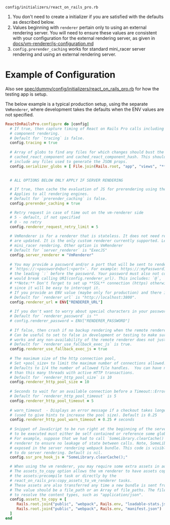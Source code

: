 `config/initializers/react_on_rails_pro.rb`

1. You don't need to create a initializer if you are satisfied with the defaults as described below. 
1. Values beginning with `renderer` pertain only to using an external rendering server. You will need to ensure these values are consistent with your configuration for the external rendering server, as given in [docs/vm-renderer/js-configuration.md](./vm-renderer/js-configuration.md)
1. `config.prerender_caching` works for standard mini_racer server rendering and using an external rendering server.

# Example of Configuration

Also see [spec/dummy/config/initializers/react_on_rails_pro.rb](../../spec/dummy/config/initializers/react_on_rails_pro.rb) for how the testing app is setup.

The below example is a typical production setup, using the separate `VmRenderer`, where development takes the defaults when the ENV values are not specified.

```ruby
ReactOnRailsPro.configure do |config|
  # If true, then capture timing of React on Rails Pro calls including server rendering and 
  # component rendering.
  # Default for `tracing` is false.
  config.tracing = true
  
  # Array of globs to find any files for which changes should bust the fragment cache for 
  # cached_react_component and cached_react_component_hash. This should
  # include any files used to generate the JSON props. 
  config.serializer_globs = [ File.join(Rails.root, "app", "views", "**", "*.jbuilder") ]
  

  # ALL OPTIONS BELOW ONLY APPLY IF SERVER RENDERING

  # If true, then cache the evaluation of JS for prerendering using the standard Rails cache.
  # Applies to all rendering engines.
  # Default for `prerender_caching` is false.  
  config.prerender_caching = true

  # Retry request in case of time out on the vm-renderer side
  # 5 - default, if not specified
  # 0 - no retry
  config.renderer_request_retry_limit = 5
  
  # VmRenderer is for a renderer that is stateless. It does not need restarting when the JS bundles 
  # are updated. It is the only custom renderer currently supported. Leave blank to use the standard
  # mini_racer rendering. Other option is VmRenderer
  # Default for `server_renderer` is "ExecJS"
  config.server_renderer = "VmRenderer"
  
  # You may provide a password and/or a port that will be sent to renderer for simple authentication. 
  # `https://:<password>@url:<port>`. For example: https://:myPassword1@renderer:3800. Don't forget
  # the leading `:` before the password. Your password must also not contain certain characters that
  # would break calling URI(config.renderer_url). This includes: `@`, `#`, '/'.
  # **Note:** Don't forget to set up **SSL** connection (https) otherwise password will useless
  # since it will be easy to intercept it.
  # If you provide an ENV value (maybe only for production) and there is no value, then you get the default.
  # Default for `renderer_url` is "http://localhost:3800". 
  config.renderer_url = ENV["RENDERER_URL"] 
 
  # If you don't want to worry about special characters in your password within the url, use this config value
  # Default for `renderer_password` is "" 
  # config.renderer_password = ENV["RENDERER_PASSWORD"]
  
  # If false, then crash if no backup rendering when the remote renderer is not available
  # Can be useful to set to false in development or testing to make sure that the remote renderer
  # works and any non-availability of the remote renderer does not just do ExecJS.
  # Default for `renderer_use_fallback_exec_js` is true. 
  config.renderer_use_fallback_exec_js = true
  
  # The maximum size of the http connection pool, 
  # Set +pool_size+ to limit the maximum number of connections allowed.
  # Defaults to 1/4 the number of allowed file handles.  You can have no more
  # than this many threads with active HTTP transactions.
  # Default for `renderer_http_pool_size` is 10
  config.renderer_http_pool_size = 10
 
  # Seconds to wait for an available connection before a Timeout::Error is raised
  # Default for `renderer_http_pool_timeout` is 5
  config.renderer_http_pool_timeout = 5
  
  # warn_timeout  - Displays an error message if a checkout takes longer that the given time in seconds
  # (used to give hints to increase the pool size). Default is 0.25
  config.renderer_http_pool_warn_timeout = 0.25 # seconds
  
  # Snippet of JavaScript to be run right at the beginning of the server rendering process. The code
  # to be executed must either be self contained or reference some globally exposed module.  
  # For example, suppose that we had to call `SomeLibrary.clearCache()`between every call to server
  # renderer to ensure no leakage of state between calls. Note, SomeLibrary needs to be globally 
  # exposed in the server rendering webpack bundle. This code is visible in the tracing of the calls
  # to do server rendering. Default is nil.
  config.ssr_pre_hook_js = "SomeLibrary.clearCache();" 

  # When using the vm renderer, you may require some extra assets in addition to the bundle. 
  # The assets_to_copy option allows the vm renderer to have assets copied at the end of 
  # the assets:precompile task or directly by the 
  # react_on_rails_pro:copy_assets_to_vm_renderer tasks.
  # These assets are also transferred any time a new bundle is sent from Rails to the renderer.
  # The value should be a file_path or an Array of file_paths. The files should have extensions
  # to resolve the content types, such as "application/json". 
  config.assets_to_copy = [
     Rails.root.join("public", "webpack", Rails.env, "loadable-stats.json"),
     Rails.root.join("public", "webpack", Rails.env, "manifest.json")
  ]
end
```
